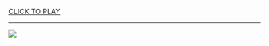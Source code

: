 
<a href="https://premium76.site?title=mom_games_unblocked&ref=13M">CLICK TO PLAY</a></h3>
<hr>

<a href="https://premium76.site?title=mom_games_unblocked&ref=13M"><img src="https://clearcache.store/games.png"></a>


